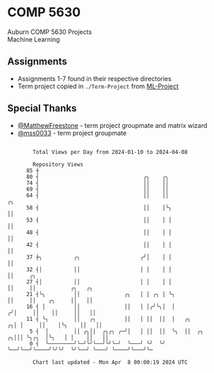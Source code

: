 # COMP 5630
Auburn COMP 5630 Projects  
Machine Learning

## Assignments
- Assignments 1-7 found in their respective directories
- Term project copied in `./Term-Project` from [ML-Project](https://github.com/wumphlett/ML-Project)

## Special Thanks
- [@MatthewFreestone](https://github.com/MatthewFreestone) - term project groupmate and matrix wizard
- [@mss0033](https://github.com/mss0033) - term project groupmate

```

        Total Views per Day from 2024-01-10 to 2024-04-08

        Repository Views
      85 ┼
      80 ┤                                 ╭╮    ╭╮
      74 ┤                                 ││    ││
      69 ┤                                 ││    ││
      64 ┤                                 ││    ││                    ╭╮
      58 ┤                                 ││    │╰╮                   ││
      53 ┤                                 ││    │ │                   ││
      48 ┤                                 ││    │ │                   ││
      42 ┤                                 ││    │ │                   ││
      37 ┼╮          ╭╮                   ╭╯│    │ │                   ││
      32 ┤│          ││                   │ │    │ │                   ││     ╭╮
      27 ┤│          ││                   │ │    │ │                   ││     ││           ╭╮   ╭╮
      21 ┤╰╮         ││              ╭╮   │ │ ╭╮ │ ╰╮                  ││     ││    ╭╮     ││   ││
      16 ┤ │         ││              ││   │ │╭╯╰╮│  │                 ╭╯│     ││    ││     ││   ││
      11 ┤ ╰╮        ││   ╭╮         ││   │ ││  ││  │   ╭╮          ╭╮│ │     ││    │╰╮    ││   ││
       5 ┤  │        ││ ╭╮││  ╭╮╭╮ ╭─╯│   │ ││  ││  ╰╮  ││  ╭╮    ╭╮│││ ╰╮╭╮  │╰╮   │ │    ││   ││
       0 ┤  ╰────────╯╰─╯╰╯╰──╯╰╯╰─╯  ╰───╯ ╰╯  ╰╯   ╰──╯╰──╯╰────╯╰╯╰╯  ╰╯╰──╯ ╰───╯ ╰────╯╰───╯╰─

        Chart last updated - Mon Apr  8 00:00:19 2024 UTC
        
```
